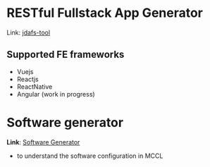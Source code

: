 # RESTful Fullstack App Generator
Link: [jdafs-tool](https://github.com/jdomainapp/jda/blob/main/examples/courseman/mosar)

## Supported FE frameworks
- Vuejs
- Reactjs
- ReactNative
- Angular (work in progress)

# Software generator
**Link**: [Software Generator](https://github.com/jdomainapp/jda/tree/main/examples/courseman/swgen)

- to understand the software configuration in MCCL


